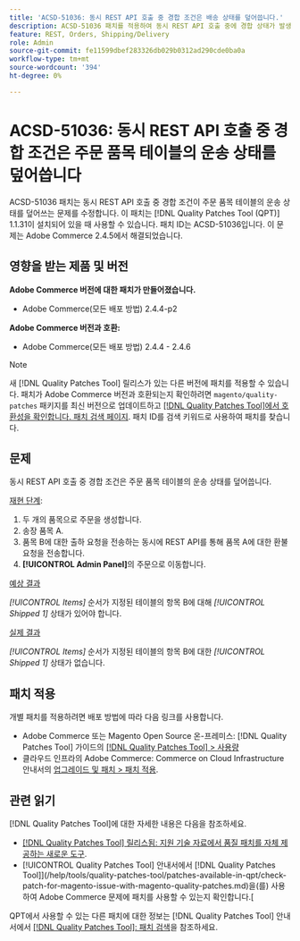 ```yaml
---
title: 'ACSD-51036: 동시 REST API 호출 중 경합 조건은 배송 상태를 덮어씁니다.'
description: ACSD-51036 패치를 적용하여 동시 REST API 호출 중에 경합 상태가 발생하여 주문 항목 테이블의 배송 상태를 덮어쓰는 Adobe Commerce 문제를 해결합니다.
feature: REST, Orders, Shipping/Delivery
role: Admin
source-git-commit: fe11599dbef283326db029b0312ad290cde0ba0a
workflow-type: tm+mt
source-wordcount: '394'
ht-degree: 0%

---
```


# ACSD-51036: 동시 REST API 호출 중 경합 조건은 주문 품목 테이블의 운송 상태를 덮어씁니다

ACSD-51036 패치는 동시 REST API 호출 중 경합 조건이 주문 품목 테이블의 운송 상태를 덮어쓰는 문제를 수정합니다. 이 패치는 [!DNL Quality Patches Tool (QPT)] 1.1.31이 설치되어 있을 때 사용할 수 있습니다. 패치 ID는 ACSD-51036입니다. 이 문제는 Adobe Commerce 2.4.5에서 해결되었습니다.

## 영향을 받는 제품 및 버전

**Adobe Commerce 버전에 대한 패치가 만들어졌습니다.**

* Adobe Commerce(모든 배포 방법) 2.4.4-p2

**Adobe Commerce 버전과 호환:**

* Adobe Commerce(모든 배포 방법) 2.4.4 - 2.4.6

>[!NOTE]
>
>새 [!DNL Quality Patches Tool] 릴리스가 있는 다른 버전에 패치를 적용할 수 있습니다. 패치가 Adobe Commerce 버전과 호환되는지 확인하려면 `magento/quality-patches` 패키지를 최신 버전으로 업데이트하고 [[!DNL Quality Patches Tool]에서 호환성을 확인합니다. 패치 검색 페이지](https://experienceleague.adobe.com/tools/commerce-quality-patches/index.html). 패치 ID를 검색 키워드로 사용하여 패치를 찾습니다.

## 문제

동시 REST API 호출 중 경합 조건은 주문 품목 테이블의 운송 상태를 덮어씁니다.

<u>재현 단계</u>:

1. 두 개의 품목으로 주문을 생성합니다.
1. 송장 품목 A.
1. 품목 B에 대한 출하 요청을 전송하는 동시에 REST API를 통해 품목 A에 대한 환불 요청을 전송합니다.
1. **[!UICONTROL Admin Panel]**&#x200B;의 주문으로 이동합니다.

<u>예상 결과</u>

*[!UICONTROL Items]* 순서가 지정된 테이블의 항목 B에 대해 *[!UICONTROL Shipped 1]* 상태가 있어야 합니다.

<u>실제 결과</u>

*[!UICONTROL Items]* 순서가 지정된 테이블의 항목 B에 대한 *[!UICONTROL Shipped 1]* 상태가 없습니다.

## 패치 적용

개별 패치를 적용하려면 배포 방법에 따라 다음 링크를 사용합니다.

* Adobe Commerce 또는 Magento Open Source 온-프레미스: [!DNL Quality Patches Tool] 가이드의 [[!DNL Quality Patches Tool] > 사용량](/help/tools/quality-patches-tool/usage.md)
* 클라우드 인프라의 Adobe Commerce: Commerce on Cloud Infrastructure 안내서의 [업그레이드 및 패치 > 패치 적용](https://experienceleague.adobe.com/docs/commerce-cloud-service/user-guide/develop/upgrade/apply-patches.html).

## 관련 읽기

[!DNL Quality Patches Tool]에 대한 자세한 내용은 다음을 참조하세요.

* [[!DNL Quality Patches Tool] 릴리스됨: 지원 기술 자료에서 품질 패치를 자체 제공하는 새로운 도구](https://experienceleague.adobe.com/en/docs/commerce-knowledge-base/kb/announcements/commerce-announcements/magento-quality-patches-released-new-tool-to-self-serve-quality-patches).
* [!UICONTROL Quality Patches Tool] 안내서에서  [!DNL Quality Patches Tool]](/help/tools/quality-patches-tool/patches-available-in-qpt/check-patch-for-magento-issue-with-magento-quality-patches.md)을(를) 사용하여 Adobe Commerce 문제에 패치를 사용할 수 있는지 확인합니다.[


QPT에서 사용할 수 있는 다른 패치에 대한 정보는 [!DNL Quality Patches Tool] 안내서에서 [[!DNL Quality Patches Tool]: 패치 검색](https://experienceleague.adobe.com/tools/commerce-quality-patches/index.html)을 참조하세요.
